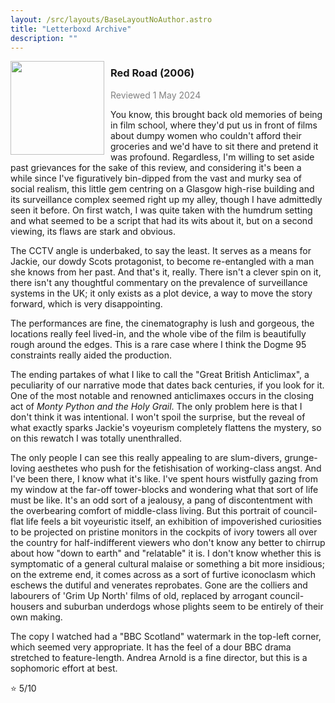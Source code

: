 ```yaml
---
layout: /src/layouts/BaseLayoutNoAuthor.astro
title: "Letterboxd Archive"
description: ""
---
```


<img src="https://theyakemperor.neocities.org/Images/redroad.jpg" style="width:150px;height:auto;float:left;padding-right:10px;">
<h3 style="padding-bottom:0;">Red Road (2006)</h3>
<p style="color:grey;">Reviewed 1 May 2024</p>

You know, this brought back old memories of being in film school, where they'd put us in front of films about dumpy women who couldn't afford their groceries and we'd have to sit there and pretend it was profound. Regardless, I'm willing to set aside past grievances for the sake of this review, and considering it's been a while since I've figuratively bin-dipped from the vast and murky sea of social realism, this little gem centring on a Glasgow high-rise building and its surveillance complex seemed right up my alley, though I have admittedly seen it before. On first watch, I was quite taken with the humdrum setting and what seemed to be a script that had its wits about it, but on a second viewing, its flaws are stark and obvious.

The CCTV angle is underbaked, to say the least. It serves as a means for Jackie, our dowdy Scots protagonist, to become re-entangled with a man she knows from her past. And that's it, really. There isn't a clever spin on it, there isn't any thoughtful commentary on the prevalence of surveillance systems in the UK; it only exists as a plot device, a way to move the story forward, which is very disappointing.

The performances are fine, the cinematography is lush and gorgeous, the locations really feel lived-in, and the whole vibe of the film is beautifully rough around the edges. This is a rare case where I think the Dogme 95 constraints really aided the production.

The ending partakes of what I like to call the "Great British Anticlimax", a peculiarity of our narrative mode that dates back centuries, if you look for it. One of the most notable and renowned anticlimaxes occurs in the closing act of <i>Monty Python and the Holy Grail</i>. The only problem here is that I don't think it was intentional. I won't spoil the surprise, but the reveal of what exactly sparks Jackie's voyeurism completely flattens the mystery, so on this rewatch I was totally unenthralled.

The only people I can see this really appealing to are slum-divers, grunge-loving aesthetes who push for the fetishisation of working-class angst. And I've been there, I know what it's like. I've spent hours wistfully gazing from my window at the far-off tower-blocks and wondering what that sort of life must be like. It's an odd sort of a jealousy, a pang of discontentment with the overbearing comfort of middle-class living. But this portrait of council-flat life feels a bit voyeuristic itself, an exhibition of impoverished curiosities to be projected on pristine monitors in the cockpits of ivory towers all over the country for half-indifferent viewers who don't know any better to chirrup about how "down to earth" and "relatable" it is. I don't know whether this is symptomatic of a general cultural malaise or something a bit more insidious; on the extreme end, it comes across as a sort of furtive iconoclasm which eschews the dutiful and venerates reprobates. Gone are the colliers and labourers of 'Grim Up North' films of old, replaced by arrogant council-housers and suburban underdogs whose plights seem to be entirely of their own making.

The copy I watched had a "BBC Scotland" watermark in the top-left corner, which seemed very appropriate. It has the feel of a dour BBC drama stretched to feature-length. Andrea Arnold is a fine director, but this is a sophomoric effort at best.

⭐ 5/10